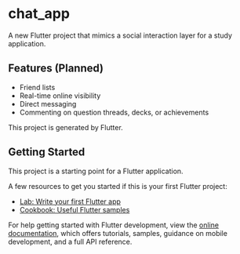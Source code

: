 # chat_app

A new Flutter project that mimics a social interaction layer for a study application.

## Features (Planned)

- Friend lists
- Real-time online visibility
- Direct messaging
- Commenting on question threads, decks, or achievements

This project is generated by Flutter.

## Getting Started

This project is a starting point for a Flutter application.

A few resources to get you started if this is your first Flutter project:

- [Lab: Write your first Flutter app](https://docs.flutter.dev/get-started/codelab)
- [Cookbook: Useful Flutter samples](https://docs.flutter.dev/cookbook)

For help getting started with Flutter development, view the
[online documentation](https://docs.flutter.dev/), which offers tutorials,
samples, guidance on mobile development, and a full API reference.
